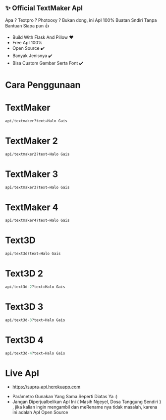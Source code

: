## ✨ Official TextMaker ApI

Apa ? Textpro ? Photooxy ? Bukan dong, ini ApI 100% Buatan Sndiri Tanpa Bantuan Siapa pun 👍

- Build With Flask And Pillow ♥️
- Free ApI 100%
- Open Source ✔️
- Banyak Jenisnya ✔️
- Bisa Custom Gambar Serta Font ✔️


# Cara Penggunaan

# TextMaker
```py
api/textmaker?text=Halo Gais
```
# TextMaker 2
```py
api/textmaker2?text=Halo Gais
```

# TextMaker 3
```py
api/textmaker3?text=Halo Gais
```
# TextMaker 4
```py
api/textmaker4?text=Halo Gais
```
# Text3D
```py
api/text3d?text=Halo Gais
```
# Text3D 2
```py
api/text3d-2?text=Halo Gais
```

# Text3D 3
```py
api/text3d-3?text=Halo Gais
```

# Text3D 4
```py
api/text3d-4?text=Halo Gais
```

# Live ApI
* https://supra-api.herokuapp.com
- Parâmetro Gunakan Yang Sama Seperti Diatas Ya :)
- Jangan Diperjualbelikan ApI Ini { Masih Ngeyel, Dosa Tanggung Sendiri } , jika kalian ingin mengambil dan meRename nya tidak masalah, karena ini adalah ApI Open Source
